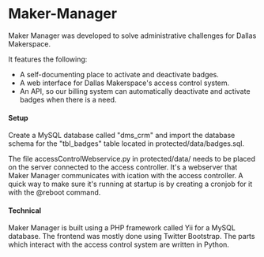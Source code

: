 Maker-Manager
=============

Maker Manager was developed to solve administrative challenges for Dallas Makerspace.

It features the following:
* A self-documenting place to activate and deactivate badges.
* A web interface for Dallas Makerspace's access control system.
* An API, so our billing system can automatically deactivate and activate badges when there is a need.

#### Setup
Create a MySQL database called "dms_crm" and import the database schema for the "tbl_badges" table located in protected/data/badges.sql.

The file accessControlWebservice.py in protected/data/ needs to be placed on the server connected to the access controller. It's a webserver that Maker Manager communicates with ication with the access controller. A quick way to make sure it's running at startup is by creating a cronjob for it with the @reboot command.

#### Technical
Maker Manager is built using a PHP framework called Yii for a MySQL database. The frontend was mostly done using Twitter Bootstrap. The parts which interact with the access control system are written in Python.
